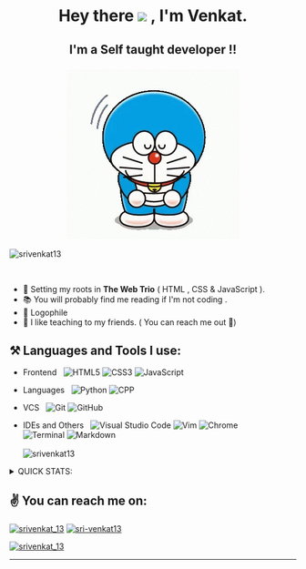 # <p align = "center">  Hey there <img src="https://github.com/TheDudeThatCode/TheDudeThatCode/blob/master/Assets/Hi.gif" width="29px"> ,  I'm Venkat. </p>

<!-- [Venkat](http://www.venkat13.ml) can add this to the end to link my website -->
## <p align = "center">  I'm a Self taught developer !! </p>

<p align= "center"><img  src="./assets/yay-hooray-doraemon.gif" alt  = "excited-doraemon" /></p>

<p align="left"> <img src="https://komarev.com/ghpvc/?username=srivenkat13&label=Profile%20views&color=orange&style=flat-square" alt="srivenkat13" /> </p>

<p>&nbsp;</p>

- 🌱 Setting my roots in **The Web Trio** ( HTML , CSS & JavaScript ).
- 📚 You will probably find me reading if I'm not coding .
- 💖 Logophile 
- 👬 I like teaching to my friends. ( You can reach me out 🚀)
  
<!--  adding the languages known -->
## ⚒ Languages and Tools  I use:

- Frontend &nbsp;
    ![HTML5](https://img.shields.io/badge/-HTML5-0A1A2F?style=flat&logo=HTML5)
    ![CSS3](https://img.shields.io/badge/-CSS3-0A1A2F?style=flat&logo=CSS3)
    ![JavaScript](https://img.shields.io/badge/-JavaScript-0A1A2F?style=flat&logo=javascript)

- Languages &nbsp;
    ![Python](https://img.shields.io/badge/-Python-0A1A2F?style=flat&logo=python)
    ![CPP](https://img.shields.io/badge/-CPP-0A1A2F?style=flat&logo=c)
- VCS &nbsp;
  ![Git](https://img.shields.io/badge/-Git-0A1A2F?style=flat&logo=git)
  ![GitHub](https://img.shields.io/badge/-GitHub-0A1A2F?style=flat&logo=github)
  
- IDEs and Others &nbsp;
    ![Visual Studio Code](https://img.shields.io/badge/-Visual%20Studio%20Code-0A1A2F?style=flat&logo=visual-studio-code&logoColor=007ACC)
  ![Vim](https://img.shields.io/badge/-Vim-0A1A2F?style=flat&logo=vim&logoColor=007ACC)
  ![Chrome](https://img.shields.io/badge/-Chrome%20Dev%20Tools-0A1A2F?style=flat)  
  ![Terminal](https://img.shields.io/badge/-Terminal-0A1A2F?style=flat&logo=linux&logoColor=007ACC)
  ![Markdown](https://img.shields.io/badge/-Markdown-0A1A2F?style=flat&logo=markdown)



  <p><img align="center" src="https://github-readme-streak-stats.herokuapp.com/?user=srivenkat13&" alt="srivenkat13" /></p>
<details>
 <summary> QUICK STATS: </summary>
<p>&nbsp;</p>
  <p><img align="center" src="https://github-readme-stats.vercel.app/api/top-langs?username=srivenkat13&show_icons=true&theme=onedark&locale=en&layout=compact" alt="srivenkat13" /></p>

  <p>&nbsp;<img align="center" src="https://github-readme-stats.vercel.app/api?username=srivenkat13&show_icons=true&theme=onedark&locale=en" alt="srivenkat13" /></p>
</details>

## ✌  You can reach me on:
<p align="left">
<a href="https://twitter.com/srivenkat_13" target="blank"><img align="center" src="https://raw.githubusercontent.com/rahuldkjain/github-profile-readme-generator/master/src/images/icons/Social/twitter.svg" alt="srivenkat_13" height="30" width="40" /></a>
<a href="https://linkedin.com/in/sri-venkat13" target="blank"><img align="center" src="https://raw.githubusercontent.com/rahuldkjain/github-profile-readme-generator/master/src/images/icons/Social/linked-in-alt.svg" alt="sri-venkat13" height="30" width="40" /></a>
</p>


<p align="left"> <a href="https://twitter.com/srivenkat_13" target="blank"><img src="https://img.shields.io/twitter/follow/srivenkat_13?logo=twitter&style=for-the-badge" alt="srivenkat_13" /></a> </p>
 
---

